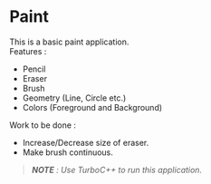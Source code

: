 # Paint
This is a basic paint application.<br>
Features :
- Pencil
- Eraser
- Brush
- Geometry (Line, Circle etc.)
- Colors (Foreground and Background)

Work to be done :
- Increase/Decrease size of eraser.
- Make brush continuous.

> _**NOTE** : Use TurboC++ to run this application._